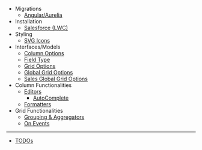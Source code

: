 * Migrations
    * [Angular/Aurelia](/ghiscoding/slickgrid-universal/wiki/Migration-for-Angular-Aurelia-Slickgrid)
* Installation
    * [Salesforce (LWC)](/ghiscoding/slickgrid-universal/wiki/Installation---Salesforce-(LWC))
* Styling
   * [SVG Icons](/ghiscoding/slickgrid-universal/wiki/SVG-Icons)
* Interfaces/Models
    * [Column Options](/ghiscoding/slickgrid-universal/blob/master/packages/common/src/interfaces/column.interface.ts)
    * [Field Type](/ghiscoding/slickgrid-universal/blob/master/packages/common/src/enums/fieldType.enum.ts)
    * [Grid Options](/ghiscoding/slickgrid-universal/blob/master/packages/common/src/interfaces/gridOption.interface.ts)
    * [Global Grid Options](/ghiscoding/slickgrid-universal/blob/master/packages/common/src/global-grid-options.ts)
    * [Sales Global Grid Options](/ghiscoding/slickgrid-universal/blob/master/packages/vanilla-bundle/src/salesforce-global-grid-options.ts)
* Column Functionalities
    * [Editors](/ghiscoding/slickgrid-universal/wiki/Editors)
      * [AutoComplete](/ghiscoding/slickgrid-universal/wiki/AutoComplete-Editor)
    * [Formatters](/ghiscoding/slickgrid-universal/wiki/Formatters)
* Grid Functionalities
    * [Grouping & Aggregators](/ghiscoding/slickgrid-universal/wiki/Grouping-&-Aggregators)
    * [On Events](/ghiscoding/slickgrid-universal/wiki/Grid-&-DataView-Events)
---
* [TODOs](/ghiscoding/slickgrid-universal/wiki/TODOs)